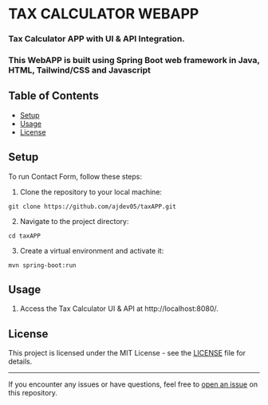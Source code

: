 # TAX CALCULATOR WEBAPP
### Tax Calculator APP with UI & API Integration. 
<h3>This WebAPP is built using Spring Boot web framework in Java, HTML, Tailwind/CSS and Javascript</h3>

## Table of Contents

- [Setup](#setup)
- [Usage](#usage)
- [License](#license)

## Setup

To run Contact Form, follow these steps:

1. Clone the repository to your local machine:
```
git clone https://github.com/ajdev05/taxAPP.git
```


2. Navigate to the project directory:

```
cd taxAPP

```


3. Create a virtual environment and activate it:

```
mvn spring-boot:run
```



## Usage

1. Access the Tax Calculator UI & API at http://localhost:8080/.




## License

This project is licensed under the MIT License - see the [LICENSE](LICENSE) file for details.

---
If you encounter any issues or have questions, feel free to [open an issue](https://github.com/ajdev05/TrackAPP/issues) on this repository.
